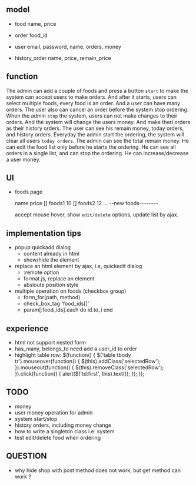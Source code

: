 ## model

* food
    name, price

* order
    food_id

* user
    email, password, name, orders, money

* history_order
    name, price, remain_price

## function

  The admin can add a couple of foods and press a button `start` to make the system can accept users to make orders. And after it starts, users can select multiple foods, every food is an order. And a user can have many orders. The user also can cancel an order before the system stop ordering.
  When the admin `stop` the system, users can not make changes to their orders. And the system will change the users money. And make theri orders as their history orders.
  The user can see his remain money, today orders, and history orders. Everyday the admin start the ordering, the system will clear all users `today orders`. 
  The admin can see the total remain money. He can edit the food list only before he starts the ordering. He can see all orders in a single list, and can stop the ordering. He can increase/decrease a user money.

## UI

* foods page
 
     name       price 
  [] foods1     10
  [] foods2     12
    ...
    --new foods--------

  accept mouse hover, show `edit/delete` options, update list by ajax.

## implementation tips

* popup quickadd dialog
    - content already in html 
    - show/hide the element
* replace an html element by ajax, i.e, quickedit dialog
    - :remote option
    - format.js, replace an element
    - absloute position style
* multiple operation on foods (checkbox group)
    - form_for(path, method)
    - check_box_tag 'food_ids[]'
    - param[:food_ids].each do id.to_i end

## experience

* html not support nested form
* has_many, belongs_to need add a user_id to order
* highlight table row:
   $(function() {
      $('table tbody tr').mouseover(function() {
         $(this).addClass('selectedRow');
      }).mouseout(function() {
         $(this).removeClass('selectedRow');
      }).click(function() {
         alert($('td:first', this).text());
      });
   });

## TODO

* money
* user money operation for admin
* system start/stop
* history orders, including money change
* how to write a singleton class i.e: system
* test edit/delete food when ordering

## QUESTION

* why hide shop with post method does not work, but get method can work ?

